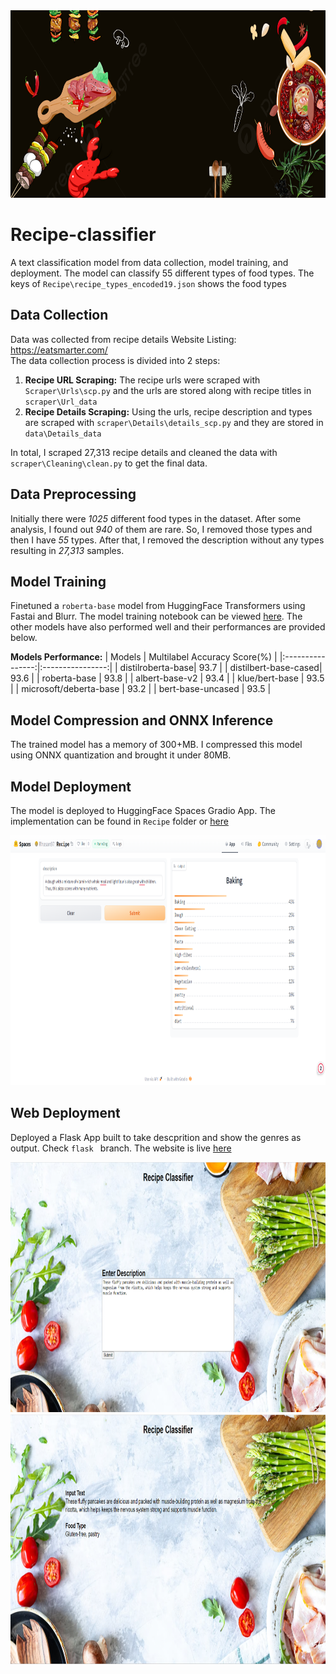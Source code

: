 <img src = "image/pngtree-black-atmosphere-simple-meal-food-food-banner-picture-image_1084037.jpg" width="1440" height="300">

# Recipe-classifier

A text classification model from data collection, model training, and deployment. The model can classify 55 different types of food types. The keys of `Recipe\recipe_types_encoded19.json` shows the food types


## Data Collection

Data was collected from recipe details Website Listing: https://eatsmarter.com/<br/>
The data collection process is divided into 2 steps:

1. **Recipe URL Scraping:** The recipe urls were scraped with `Scraper\Urls\scp.py` and the urls are stored along with recipe titles in `scraper\Url_data`
2. **Recipe Details Scraping:** Using the urls, recipe description and types are scraped with `scraper\Details\details_scp.py` and they are stored in `data\Details_data`

In total, I scraped 27,313 recipe details and cleaned the data with `scraper\Cleaning\clean.py` to get the final data.


## Data Preprocessing

Initially there were *1025* different food types in the dataset. After some analysis, I found out *940* of them are rare. So, I removed those types and then I have *55* types. After that, I removed the description without any types resulting in *27,313* samples.

## Model Training

Finetuned a `roberta-base` model from HuggingFace Transformers using Fastai and Blurr. The model training notebook can be viewed [here](https://github.com/RHasan97/Recipe-classifier/blob/main/Notebooks/Recipe_classifier.ipynb). The other models have also performed well and their performances are provided below.

**Models Performance:**
| Models          | Multilabel Accuracy Score(%)  |
|:----------------:|:----------------:|
| distilroberta-base|       93.7        |
| distilbert-base-cased| 93.6    | 
| roberta-base  | 93.8 | 
| albert-base-v2    | 93.4   |
| klue/bert-base    | 93.5   |
| microsoft/deberta-base  | 93.2   |
| bert-base-uncased  | 93.5   |
## Model Compression and ONNX Inference

The trained model has a memory of 300+MB. I compressed this model using ONNX quantization and brought it under 80MB. 

## Model Deployment

The model is deployed to HuggingFace Spaces Gradio App. The implementation can be found in `Recipe` folder or [here](https://huggingface.co/spaces/Rhasan97/Recipe) 

<img src = "image/app_image.png" width="800" height="400">

## Web Deployment
Deployed a Flask App built to take descprition and show the genres as output. Check `flask ` branch. The website is live [here](https://recipe-classifier-7lb6.onrender.com/) 

<img src = "image/Home page.png" width="800" height="400">
<img src = "image/Result Page.png" width="800" height="400">


